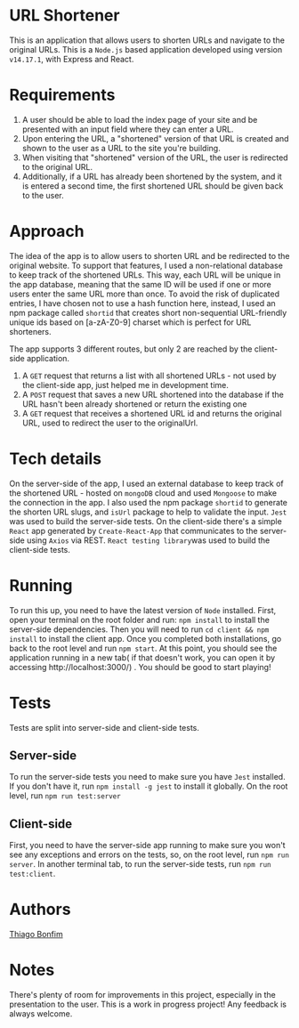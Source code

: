 # URL Shortener

This is an application that allows users to shorten URLs and navigate to the original URLs. This is a `Node.js` based application developed using version `v14.17.1`, with Express and React. 

# Requirements

 1.  A user should be able to load the index page of your site and be presented with an input field where they can enter a URL. 
 2.  Upon entering the URL, a "shortened" version of that URL is created and shown to the user as a URL to the site you're building.
 3. When visiting that "shortened" version of the URL, the user is redirected to the original URL.
 4.  Additionally, if a URL has already been shortened by the system, and it is entered a second time, the first shortened URL should be given back to the user.

# Approach
The idea of the app is to allow users to shorten URL and be redirected to the original website. To support that features, I used a non-relational database to keep track of the shortened URLs. This way, each URL will be unique in the app database, meaning that the same ID will be used if one or more users enter the same URL more than once. To avoid the risk of duplicated entries, I have chosen not to use a hash function here, instead, I used an npm package called `shortid` that creates short non-sequential URL-friendly unique ids based on [a-zA-Z0-9] charset which is perfect for URL shorteners.

The app supports 3 different routes, but only 2 are reached by the client-side application. 
1. A `GET` request that returns a list with all shortened URLs - not used by the client-side app, just helped me in development time.
2. A `POST` request that saves a new URL shortened into the database if the URL hasn't been already shortened or return the existing one
3. A `GET` request that receives a shortened URL id and returns the original URL, used to redirect the user to the originalUrl.
# Tech details

On the server-side of the app, I used an external database to keep track of the shortened URL - hosted on `mongoDB` cloud and used `Mongoose` to make the connection in the app. I also used the npm package `shortid` to generate the shorten URL slugs, and `isUrl` package to help to validate the input. `Jest` was used to build the server-side tests.
On the client-side there's a simple `React` app generated by `Create-React-App` that communicates to the server-side using `Axios` via REST.  `React testing library`was used to build the client-side tests.

# Running
To run this up, you need to have the latest version of `Node` installed. 
First, open your terminal on the root folder and run: `npm install` to install the server-side dependencies. 
Then you will need to run `cd client && npm install` to install the client app.
Once you completed both installations, go back to the root level and run `npm start`. 
At this point, you should see the application running in a new tab( if that doesn't work, you can open it by accessing http://localhost:3000/) . You should be good to start playing!

# Tests
Tests are split into server-side and client-side tests. 
## Server-side
To run the server-side tests you need to make sure you have `Jest` installed. If you don't have it, run 
`npm install -g jest` to install it globally.
On the root level, run `npm run test:server`	
## Client-side
First, you need to have the server-side app running to make sure you won't see any exceptions and errors on the tests, so, on the root level, run `npm run server`. In another terminal tab, to run the server-side tests, run `npm run test:client`.

# Authors
[Thiago Bonfim](tbonfim@avenuecode.com)
# Notes
There's plenty of room for improvements in this project, especially in the presentation to the user. This is a work in progress project! Any feedback is always welcome.
